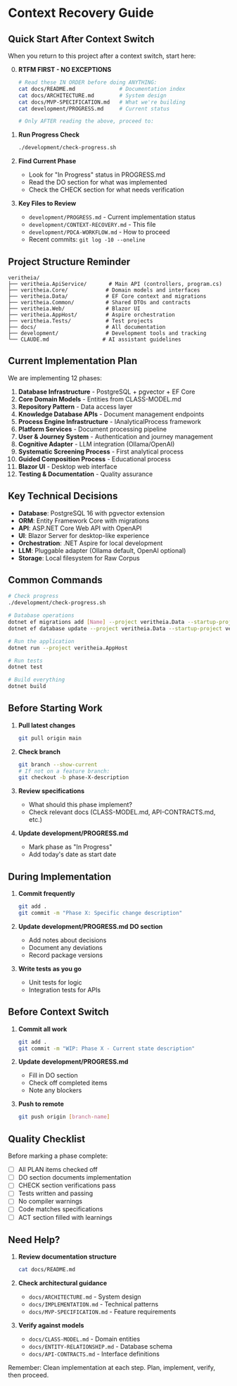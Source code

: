 # Context Recovery Guide

## Quick Start After Context Switch

When you return to this project after a context switch, start here:

0. **RTFM FIRST - NO EXCEPTIONS**
   ```bash
   # Read these IN ORDER before doing ANYTHING:
   cat docs/README.md              # Documentation index
   cat docs/ARCHITECTURE.md        # System design
   cat docs/MVP-SPECIFICATION.md   # What we're building
   cat development/PROGRESS.md     # Current status
   
   # Only AFTER reading the above, proceed to:
   ```

1. **Run Progress Check**
   ```bash
   ./development/check-progress.sh
   ```

2. **Find Current Phase**
   - Look for "In Progress" status in PROGRESS.md
   - Read the DO section for what was implemented
   - Check the CHECK section for what needs verification

3. **Key Files to Review**
   - `development/PROGRESS.md` - Current implementation status
   - `development/CONTEXT-RECOVERY.md` - This file
   - `development/PDCA-WORKFLOW.md` - How to proceed
   - Recent commits: `git log -10 --oneline`

## Project Structure Reminder

```
veritheia/
├── veritheia.ApiService/       # Main API (controllers, program.cs)
├── veritheia.Core/            # Domain models and interfaces
├── veritheia.Data/            # EF Core context and migrations
├── veritheia.Common/          # Shared DTOs and contracts
├── veritheia.Web/             # Blazor UI
├── veritheia.AppHost/         # Aspire orchestration
├── veritheia.Tests/           # Test projects
├── docs/                      # All documentation
├── development/               # Development tools and tracking
└── CLAUDE.md                 # AI assistant guidelines
```

## Current Implementation Plan

We are implementing 12 phases:

1. **Database Infrastructure** - PostgreSQL + pgvector + EF Core
2. **Core Domain Models** - Entities from CLASS-MODEL.md
3. **Repository Pattern** - Data access layer
4. **Knowledge Database APIs** - Document management endpoints
5. **Process Engine Infrastructure** - IAnalyticalProcess framework
6. **Platform Services** - Document processing pipeline
7. **User & Journey System** - Authentication and journey management
8. **Cognitive Adapter** - LLM integration (Ollama/OpenAI)
9. **Systematic Screening Process** - First analytical process
10. **Guided Composition Process** - Educational process
11. **Blazor UI** - Desktop web interface
12. **Testing & Documentation** - Quality assurance

## Key Technical Decisions

- **Database**: PostgreSQL 16 with pgvector extension
- **ORM**: Entity Framework Core with migrations
- **API**: ASP.NET Core Web API with OpenAPI
- **UI**: Blazor Server for desktop-like experience
- **Orchestration**: .NET Aspire for local development
- **LLM**: Pluggable adapter (Ollama default, OpenAI optional)
- **Storage**: Local filesystem for Raw Corpus

## Common Commands

```bash
# Check progress
./development/check-progress.sh

# Database operations
dotnet ef migrations add [Name] --project veritheia.Data --startup-project veritheia.ApiService
dotnet ef database update --project veritheia.Data --startup-project veritheia.ApiService

# Run the application
dotnet run --project veritheia.AppHost

# Run tests
dotnet test

# Build everything
dotnet build
```

## Before Starting Work

1. **Pull latest changes**
   ```bash
   git pull origin main
   ```

2. **Check branch**
   ```bash
   git branch --show-current
   # If not on a feature branch:
   git checkout -b phase-X-description
   ```

3. **Review specifications**
   - What should this phase implement?
   - Check relevant docs (CLASS-MODEL.md, API-CONTRACTS.md, etc.)

4. **Update development/PROGRESS.md**
   - Mark phase as "In Progress"
   - Add today's date as start date

## During Implementation

1. **Commit frequently**
   ```bash
   git add .
   git commit -m "Phase X: Specific change description"
   ```

2. **Update development/PROGRESS.md DO section**
   - Add notes about decisions
   - Document any deviations
   - Record package versions

3. **Write tests as you go**
   - Unit tests for logic
   - Integration tests for APIs

## Before Context Switch

1. **Commit all work**
   ```bash
   git add .
   git commit -m "WIP: Phase X - Current state description"
   ```

2. **Update development/PROGRESS.md**
   - Fill in DO section
   - Check off completed items
   - Note any blockers

3. **Push to remote**
   ```bash
   git push origin [branch-name]
   ```

## Quality Checklist

Before marking a phase complete:

- [ ] All PLAN items checked off
- [ ] DO section documents implementation
- [ ] CHECK section verifications pass
- [ ] Tests written and passing
- [ ] No compiler warnings
- [ ] Code matches specifications
- [ ] ACT section filled with learnings

## Need Help?

1. **Review documentation structure**
   ```bash
   cat docs/README.md
   ```

2. **Check architectural guidance**
   - `docs/ARCHITECTURE.md` - System design
   - `docs/IMPLEMENTATION.md` - Technical patterns
   - `docs/MVP-SPECIFICATION.md` - Feature requirements

3. **Verify against models**
   - `docs/CLASS-MODEL.md` - Domain entities
   - `docs/ENTITY-RELATIONSHIP.md` - Database schema
   - `docs/API-CONTRACTS.md` - Interface definitions

Remember: Clean implementation at each step. Plan, implement, verify, then proceed.